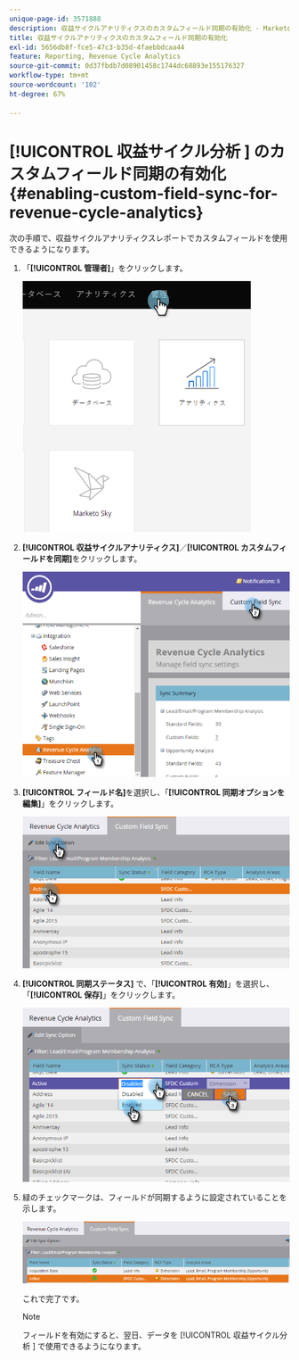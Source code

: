 ```yaml
---
unique-page-id: 3571888
description: 収益サイクルアナリティクスのカスタムフィールド同期の有効化 - Marketo ドキュメント - 製品ドキュメント
title: 収益サイクルアナリティクスのカスタムフィールド同期の有効化
exl-id: 5656db8f-fce5-47c3-b35d-4faebbdcaa44
feature: Reporting, Revenue Cycle Analytics
source-git-commit: 0d37fbdb7d08901458c1744dc68893e155176327
workflow-type: tm+mt
source-wordcount: '102'
ht-degree: 67%

---
```


# [!UICONTROL  収益サイクル分析 ] のカスタムフィールド同期の有効化 {#enabling-custom-field-sync-for-revenue-cycle-analytics}

次の手順で、収益サイクルアナリティクスレポートでカスタムフィールドを使用できるようになります。

1. 「**[!UICONTROL 管理者]**」をクリックします。

   ![](assets/one.png)

1. **[!UICONTROL 収益サイクルアナリティクス]**／**[!UICONTROL カスタムフィールドを同期]**&#x200B;をクリックします。

   ![](assets/two.png)

1. **[!UICONTROL フィールド名]**&#x200B;を選択し、「**[!UICONTROL 同期オプションを編集]**」をクリックします。

   ![](assets/three.png)

1. **[!UICONTROL 同期ステータス]** で、「**[!UICONTROL 有効]**」を選択し、「**[!UICONTROL 保存]**」をクリックします。

   ![](assets/four.png)

1. 緑のチェックマークは、フィールドが同期するように設定されていることを示します。

   ![](assets/five.png)

   これで完了です。

   >[!NOTE]
   >
   >フィールドを有効にすると、翌日、データを [!UICONTROL  収益サイクル分析 ] で使用できるようになります。
